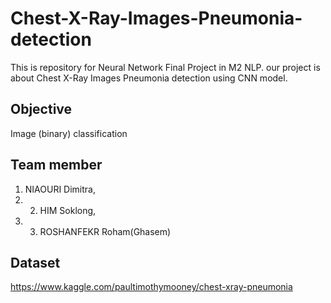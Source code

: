 # Chest-X-Ray-Images-Pneumonia-detection
This is repository for Neural Network Final Project in M2 NLP. our project is about Chest X-Ray Images Pneumonia detection using CNN model.


## Objective
Image (binary) classification

## Team member
1. NIAOURI Dimitra,<br>
2. 2. HIM Soklong,<br>
3. 3. ROSHANFEKR Roham(Ghasem)

## Dataset 
https://www.kaggle.com/paultimothymooney/chest-xray-pneumonia
